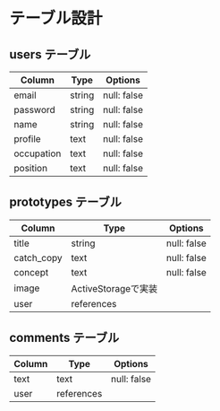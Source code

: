# テーブル設計

## **users テーブル**

| Column      | Type   | Options     |
| ----------- | ------ | ----------- |
| email       | string | null: false |
| password    | string | null: false |
| name        | string | null: false |
| profile     | text   | null: false |
| occupation  | text   | null: false |
| position    | text   | null: false |

## **prototypes テーブル**

| Column      | Type                 | Options     |
| ----------- | -------------------- | ----------- |
| title       | string               | null: false |
| catch_copy  | text                 | null: false |
| concept     | text                 | null: false |
| image       | ActiveStorageで実装   |             |
| user        | references           |             |

## comments テーブル

| Column      | Type       | Options     |
| ----------- | ---------- | ----------- |
| text        | text       | null: false |
| user        | references |             |